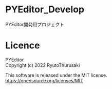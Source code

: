 # PYEditor_Develop
PYEditor開発用プロジェクト

# Licence
PYEditor  
Copyright (c) 2022 RyutoThurusaki  
  
This software is released under the MIT license.  
https://opensource.org/licenses/MIT
